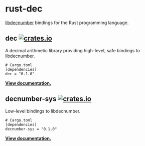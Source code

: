 # rust-dec

[libdecnumber] bindings for the Rust programming language.

## dec [![crates.io](https://img.shields.io/crates/v/dec.svg)](https://crates.io/crates/dec)

A decimal arithmetic library providing high-level, safe bindings to
libdecnumber.

```
# Cargo.toml
[dependencies]
dec = "0.1.0"
```

**[View documentation.](https://docs.rs/decnumber/0.1.0/decnumber)**

## decnumber-sys [![crates.io](https://img.shields.io/crates/v/decnumber-sys.svg)](https://crates.io/crates/decnumber-sys)

Low-level bindings to libdecnumber.

```
# Cargo.toml
[dependencies]
decnumber-sys = "0.1.0"
```

**[View documentation.](https://docs.rs/decnumber-sys/0.1.0/decnumber-sys)**

[libdecnumber]: http://speleotrove.com/decimal/decnumber.html